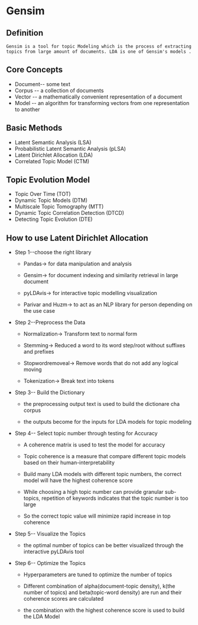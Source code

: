 # Gensim

## Definition

    Gensim is a tool for topic Modeling which is the process of extracting topics from large amount of documents. LDA is one of Gensim's models .

## Core Concepts

* Document-- some text
* Corpus -- a collection of documents
* Vector -- a mathematically convenient representation of a document
* Model -- an algorithm for transforming vectors from one representation to another


## Basic Methods

* Latent Semantic Analysis (LSA)
* Probabilistic Latent Semantic Analysis (pLSA)
* Latent Dirichlet Allocation (LDA)
* Correlated Topic Model (CTM)

## Topic Evolution Model

* Topic Over Time (TOT)
* Dynamic Topic Models (DTM)
* Multiscale Topic Tomography (MTT)
* Dynamic Topic Correlation Detection (DTCD)
* Detecting Topic Evolution (DTE)

## How to use Latent Dirichlet Allocation

* Step 1--choose the right library

    * Pandas-> for data manipulation and analysis

    * Gensim-> for document indexing and  similarity retrieval  in large document

    * pyLDAvis-> for interactive topic modelling visualization

    * Parivar and Huzm-> to act as an NLP library for person depending on the use case

* Step 2--Preprocess the Data
    
     * Normalization-> Transform text to normal form

     * Stemming-> Reduced a word to its word step/root without suffixes and prefixes

     * Stopwordremoveal-> Remove words that do not add any logical moving

     * Tokenization-> Break text into tokens

* Step 3-- Build the Dictionary

    * the preprocessing output text is used to build the dictionare cha corpus

    * the outputs become for the inputs for LDA models for topic modeling

* Step 4-- Select topic number through testing for Accuracy

    * A coherence matrix is used to test the model for accuracy

    * Topic coherence is a measure that compare different topic models based on their human-interpretability

    * Build many LDA models with different topic numbers, the correct model will have the highest coherence score

    * While choosing a high topic number can provide granular sub-topics, repetition of keywords indicates that the topic number is too large

    * So the correct topic value will minimize rapid increase in top coherence

* Step 5-- Visualize the Topics

    * the optimal number of topics can be better visualized through the interactive pyLDAvis tool

* Step 6-- Optimize the Topics

    * Hyperparameters are tuned to optimize the number of topics

    * Different combination of alpha(document-topic density), k(the number of topics) and beta(topic-word density) are run and their coherence scores are calculated

    * the combination with the highest coherence score is used to build the LDA Model

      
